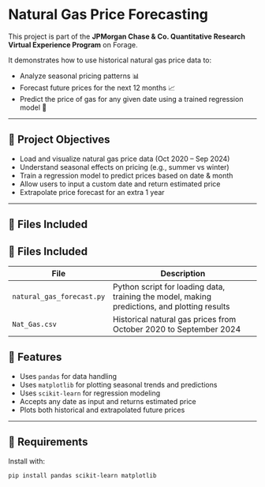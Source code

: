 # Natural Gas Price Forecasting

This project is part of the **JPMorgan Chase & Co. Quantitative Research Virtual Experience Program** on Forage.

It demonstrates how to use historical natural gas price data to:

- Analyze seasonal pricing patterns 📊
- Forecast future prices for the next 12 months 📈
- Predict the price of gas for any given date using a trained regression model 🤖

---

## 🧠 Project Objectives

- Load and visualize natural gas price data (Oct 2020 – Sep 2024)
- Understand seasonal effects on pricing (e.g., summer vs winter)
- Train a regression model to predict prices based on date & month
- Allow users to input a custom date and return estimated price
- Extrapolate price forecast for an extra 1 year

---

## 📁 Files Included

## 📁 Files Included

| File                     | Description                                                                 |
|--------------------------|-----------------------------------------------------------------------------|
| `natural_gas_forecast.py`| Python script for loading data, training the model, making predictions, and plotting results |
| `Nat_Gas.csv`            | Historical natural gas prices from October 2020 to September 2024          |


## 📌 Features

- Uses `pandas` for data handling
- Uses `matplotlib` for plotting seasonal trends and predictions
- Uses `scikit-learn` for regression modeling
- Accepts any date as input and returns estimated price
- Plots both historical and extrapolated future prices

---

## 🔧 Requirements

Install with:

```bash
pip install pandas scikit-learn matplotlib
